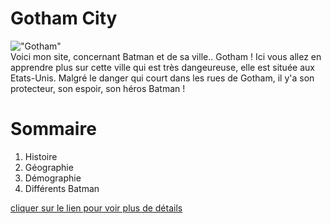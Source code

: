 # Gotham City 

!["Gotham"](https://www.tomsguide.fr/content/uploads/sites/2/2022/03/the-batman-new-york.jpg)  
Voici mon site, concernant Batman et de sa ville.. Gotham !
Ici vous allez en apprendre plus sur cette ville qui est très dangeureuse, elle est située aux Etats-Unis.
Malgré le danger qui court dans les rues de Gotham, il y'a son protecteur, son espoir, son héros Batman !

# Sommaire
1. Histoire
2. Géographie
3. Démographie
4. Différents Batman

 [cliquer sur le lien pour voir plus de détails](https://yanismahna.github.io/Gotham/)